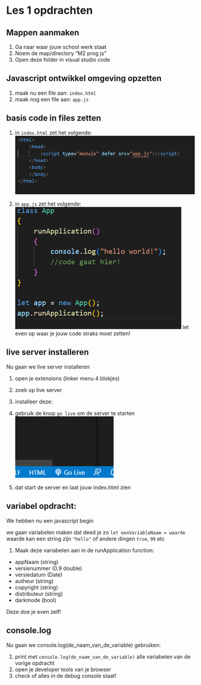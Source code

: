 # Les 1 opdrachten

## Mappen aanmaken

1. Ga naar waar jouw school werk staat
2. Noem de map/directory “M2 prog js”
3. Open deze folder in visual studio code



## Javascript ontwikkel omgeving opzetten

1. maak nu een file aan: `index.html`
2. maak nog een file aan: `app.js`

## basis code in files zetten

1. in `index.html` zet het volgende:
 ![indexhtml.PNG](img/indexhtml.PNG)


2. in `app.js` zet het volgende:
 ![appjs.PNG](img/appjs.PNG)
let even op waar je jouw code straks moet zetten!

## live server installeren

Nu gaan we live server installeren

1. open je extensions (linker menu 4 blokjes)
2. zoek op live server
3. installeer deze: 

4. gebruik de knop `go live` om de server te starten
 ![golive.PNG](img/golive.PNG)
5. dat start de server en laat jouw index.html zien
 
## variabel opdracht:

We hebben nu een javascript begin

we gaan variabelen maken dat deed je zo
`let eenVariableNaam = waarde`
waarde kan een string zijn `"hello"` of andere dingen `true`, `99` etc

1. Maak deze variabelen aan in de runApplication function:

* appNaam (string)
* versienummer (0.9 double)
* versiedatum (Date)
* autheur (string)
* copyright (string)
* distributeur (string)
* darkmode (bool)

Deze doe je even zelf!

## console.log

Nu gaan we console.log(de_naam_van_de_variable) gebruiken:

1. print met `console.log(de_naam_van_de_variable)` alle variabelen van de vorige opdracht
2. open je developer tools van je browser
3. check of alles in de debug console staat!
